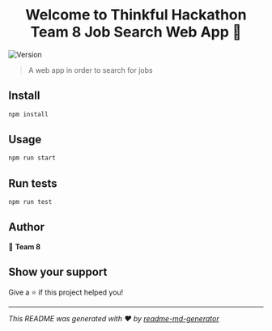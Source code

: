<h1 align="center">Welcome to Thinkful Hackathon Team 8 Job Search Web App 👋</h1>
<p>
  <img alt="Version" src="https://img.shields.io/badge/version-0.1.0-blue.svg?cacheSeconds=2592000" />
</p>

> A web app in order to search for jobs

## Install

```sh
npm install
```

## Usage

```sh
npm run start
```

## Run tests

```sh
npm run test
```

## Author

👤 **Team 8**


## Show your support

Give a ⭐️ if this project helped you!

***
_This README was generated with ❤️ by [readme-md-generator](https://github.com/kefranabg/readme-md-generator)_